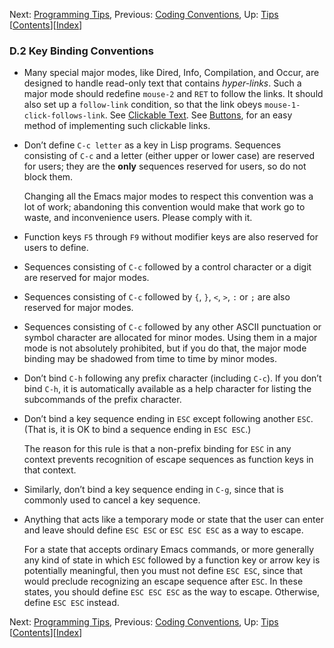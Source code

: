 

Next: [Programming Tips](Programming-Tips.html), Previous: [Coding Conventions](Coding-Conventions.html), Up: [Tips](Tips.html)   \[[Contents](index.html#SEC_Contents "Table of contents")]\[[Index](Index.html "Index")]

### D.2 Key Binding Conventions

*   Many special major modes, like Dired, Info, Compilation, and Occur, are designed to handle read-only text that contains *hyper-links*. Such a major mode should redefine `mouse-2` and `RET` to follow the links. It should also set up a `follow-link` condition, so that the link obeys `mouse-1-click-follows-link`. See [Clickable Text](Clickable-Text.html). See [Buttons](Buttons.html), for an easy method of implementing such clickable links.

*   Don’t define `C-c letter` as a key in Lisp programs. Sequences consisting of `C-c` and a letter (either upper or lower case) are reserved for users; they are the **only** sequences reserved for users, so do not block them.

    Changing all the Emacs major modes to respect this convention was a lot of work; abandoning this convention would make that work go to waste, and inconvenience users. Please comply with it.

*   Function keys `F5` through `F9` without modifier keys are also reserved for users to define.

*   Sequences consisting of `C-c` followed by a control character or a digit are reserved for major modes.

*   Sequences consisting of `C-c` followed by `{`, `}`, `<`, `>`, `:` or `;` are also reserved for major modes.

*   Sequences consisting of `C-c` followed by any other ASCII punctuation or symbol character are allocated for minor modes. Using them in a major mode is not absolutely prohibited, but if you do that, the major mode binding may be shadowed from time to time by minor modes.

*   Don’t bind `C-h` following any prefix character (including `C-c`). If you don’t bind `C-h`, it is automatically available as a help character for listing the subcommands of the prefix character.

*   Don’t bind a key sequence ending in `ESC` except following another `ESC`. (That is, it is OK to bind a sequence ending in `ESC ESC`.)

    The reason for this rule is that a non-prefix binding for `ESC` in any context prevents recognition of escape sequences as function keys in that context.

*   Similarly, don’t bind a key sequence ending in `C-g`, since that is commonly used to cancel a key sequence.

*   Anything that acts like a temporary mode or state that the user can enter and leave should define `ESC ESC` or `ESC ESC ESC` as a way to escape.

    For a state that accepts ordinary Emacs commands, or more generally any kind of state in which `ESC` followed by a function key or arrow key is potentially meaningful, then you must not define `ESC ESC`, since that would preclude recognizing an escape sequence after `ESC`. In these states, you should define `ESC ESC ESC` as the way to escape. Otherwise, define `ESC ESC` instead.

Next: [Programming Tips](Programming-Tips.html), Previous: [Coding Conventions](Coding-Conventions.html), Up: [Tips](Tips.html)   \[[Contents](index.html#SEC_Contents "Table of contents")]\[[Index](Index.html "Index")]
